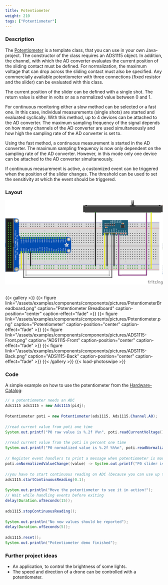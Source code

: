 ```yaml
---
title: Potentiometer
weight: 210
tags: ["Potentiometer"]
---
```


### Description

The [Potentiometer](https://github.com/Pi4J/pi4j-example-components/tree/main/src/main/java/com/pi4j/catalog/components/Potentiometer.java) is a template class, that you can use in your own Java-project.
The constructor of the class requires an ADS1115 object. In addition, the channel, with which the AD converter evaluates the current position of the sliding contact must be defined. For normalization, the maximum voltage that can drop across the sliding contact must also be specified. Any commercially available potentiometer with three connections (fixed resistor and the slider) can be evaluated with this class.

The current position of the slider can be defined with a single shot. The return value is either in volts or as a normalized value between 0 and 1.

For continuous monitoring either a slow method can be selected or a fast one. In this case, individual measurements (single shots) are started and evaluated cyclically. With this method, up to 4 devices can be attached to the AD converter. The maximum sampling frequency of the signal depends on how many channels of the AD converter are used simultaneously and how high the sampling rate of the AD converter is set to.

Using the fast method, a continuous measurement is started in the AD converter.  The maximum sampling frequency is now only dependent on the sampling rate of the AD converter. However, in this mode only one device can be attached to the AD converter simultaneously.

If continuous measurement is active, a customized event can be triggered when the position of the slider changes. The threshold can be used to set the sensitivity at which the event should be triggered.

### Layout

![Potentiometer Layout](/assets/examples/components/components/Layout-Potentiometer.png)
![]()

{{< gallery >}}
{{< figure link="/assets/examples/components/components/pictures/PotentiometerBreadboard.png" caption="Potentiometer Breadboard" caption-position="center" caption-effect="fade" >}}
{{< figure link="/assets/examples/components/components/pictures/Potentiometer.png" caption="Potentiometer" caption-position="center" caption-effect="fade" >}}
{{< figure link="/assets/examples/components/components/pictures/ADS1115-Front.png" caption="ADS1115-Front" caption-position="center" caption-effect="fade" >}}
{{< figure link="/assets/examples/components/components/pictures/ADS1115-Back.png" caption="ADS1115-Back" caption-position="center" caption-effect="fade" >}}
{{< /gallery >}}
{{< load-photoswipe >}}

### Code

A simple example on how to use the potentiometer from the [Hardware-Catalog](https://github.com/Pi4J/pi4j-example-components):

```java
// a potentiometer needs an ADC
Ads1115 ads1115 = new Ads1115(pi4j);

Potentiometer poti = new Potentiometer(ads1115, Ads1115.Channel.A0);

//read current value from poti one time
System.out.printf("P0 raw value is %.2f V%n", poti.readCurrentVoltage());

//read current value from the poti in percent one time
System.out.printf("P0 normalized value is %.2f %%%n", poti.readNormalizedValue());

// Register event handlers to print a message when potentiometer is moved
poti.onNormalizedValueChange((value) -> System.out.printf("P0 slider is at %.2f %%%n", value));

//you have to start continuous reading on ADC (because you can use up to 4 channels and all of them need to be fully configured before starting to read the values)
ads1115.startContinuousReading(0.1);

System.out.println("Move the potentiometer to see it in action!");
// Wait while handling events before exiting
delay(Duration.ofSeconds(15));

ads1115.stopContinuousReading();

System.out.println("No new values should be reported");
delay(Duration.ofSeconds(5));

ads1115.reset();
System.out.println("Potentiometer demo finished");
```

### Further project ideas

- An application, to control the brightness of some lights.
- The speed and direction of a drone can be controlled with a potentiometer.
